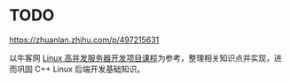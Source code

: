 # TODO

<https://zhuanlan.zhihu.com/p/497215631>

以牛客网 [Linux 高并发服务器开发项目课程](https://www.nowcoder.com/courses/cover/live/504)为参考，整理相关知识点并实现，进而巩固 C++ Linux 后端开发基础知识。
